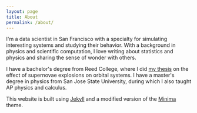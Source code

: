 ```yaml
---
layout: page
title: About
permalink: /about/
---
```


I'm a data scientist in San Francisco with a specialty for simulating interesting systems and studying their behavior. With a background in physics and scientific computation, I love writing about statistics and physics and sharing the sense of wonder with others.

I have a bachelor's degree from Reed College, where I did [my thesis](/assets/docs/deich_reed_thesis.pdf) on the effect of supernovae explosions on orbital systems. I have a master's degree in physics from San Jose State University, during which I also taught AP physics and calculus.

This website is built using [Jekyll](https://jekyllrb.com/) and a modified version of the [Minima](https://github.com/jekyll/minima) theme.

